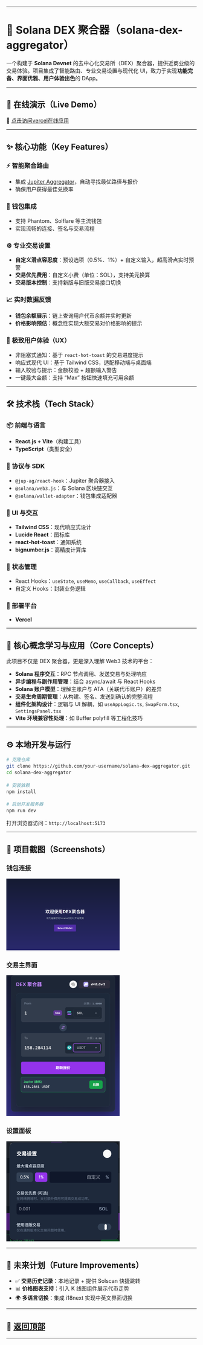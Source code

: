
---

# 🌉 Solana DEX 聚合器（solana-dex-aggregator）

一个构建于 **Solana Devnet** 的去中心化交易所（DEX）聚合器，提供近商业级的交易体验。项目集成了智能路由、专业交易设置与现代化 UI，致力于实现**功能完备、界面优雅、用户体验出色**的 DApp。

---

## 🚀 在线演示（Live Demo）

🔗 [点击访问vercel在线应用](https://solana-dex-aggregator-kpit95iie-aiangks-projects.vercel.app/)


---

## ✨ 核心功能（Key Features）

### ⚡ 智能聚合路由

* 集成 [Jupiter Aggregator](https://jup.ag/)，自动寻找最优路径与报价
* 确保用户获得最佳兑换率

### 🔗 钱包集成

* 支持 Phantom、Solflare 等主流钱包
* 实现流畅的连接、签名与交易流程

### ⚙️ 专业交易设置

* **自定义滑点容忍度**：预设选项（0.5%、1%）+ 自定义输入，超高滑点实时预警
* **交易优先费用**：自定义小费（单位：SOL），支持美元换算
* **交易版本控制**：支持新版与旧版交易接口切换

### 📈 实时数据反馈

* **钱包余额展示**：链上查询用户代币余额并实时更新
* **价格影响预估**：概念性实现大额交易对价格影响的提示

### 💎 极致用户体验（UX）

* 非阻塞式通知：基于 `react-hot-toast` 的交易进度提示
* 响应式现代 UI：基于 Tailwind CSS，适配移动端与桌面端
* 输入校验与提示：金额校验 + 超额输入警告
* 一键最大金额：支持 “Max” 按钮快速填充可用余额

---

## 🛠️ 技术栈（Tech Stack）

### 📦 前端与语言

* **React.js + Vite**（构建工具）
* **TypeScript**（类型安全）

### 🔌 协议与 SDK

* `@jup-ag/react-hook`：Jupiter 聚合器接入
* `@solana/web3.js`：与 Solana 区块链交互
* `@solana/wallet-adapter`：钱包集成适配器

### 🎨 UI 与交互

* **Tailwind CSS**：现代响应式设计
* **Lucide React**：图标库
* **react-hot-toast**：通知系统
* **bignumber.js**：高精度计算库

### 🧠 状态管理

* React Hooks：`useState`, `useMemo`, `useCallback`, `useEffect`
* 自定义 Hooks：封装业务逻辑

### 🚀 部署平台

* **Vercel**

---

## 🧠 核心概念学习与应用（Core Concepts）

此项目不仅是 DEX 聚合器，更是深入理解 Web3 技术的平台：

* **Solana 程序交互**：RPC 节点调用、发送交易与处理响应
* **异步编程与副作用管理**：结合 async/await 与 React Hooks
* **Solana 账户模型**：理解主账户与 ATA（关联代币账户）的差异
* **交易生命周期管理**：从构建、签名、发送到确认的完整流程
* **组件化架构设计**：逻辑与 UI 解耦，如 `useAppLogic.ts`, `SwapForm.tsx`, `SettingsPanel.tsx`
* **Vite 环境兼容性处理**：如 Buffer polyfill 等工程化技巧

---

## ⚙️ 本地开发与运行

```bash
# 克隆仓库
git clone https://github.com/your-username/solana-dex-aggregator.git
cd solana-dex-aggregator

# 安装依赖
npm install

# 启动开发服务器
npm run dev
```

打开浏览器访问：`http://localhost:5173`

---

## 📸 项目截图（Screenshots）

### 钱包连接
<img src="./src/assets/screenshot/wallets.png" alt="钱包连接" style="max-width: 300px; height: auto;" />


### 交易主界面
<img src="./src/assets/screenshot/swap.png" alt="交易主界面" style="max-width: 300px; height: auto;" />

### 设置面板
<img src="./src/assets/screenshot/settings.png" alt="设置面板" style="max-width: 300px; height: auto;" />


---

## 🚀 未来计划（Future Improvements）

* ✅ **交易历史记录**：本地记录 + 提供 Solscan 快捷跳转
* 📊 **价格图表支持**：引入 K 线图组件展示代币走势
* 🌍 **多语言切换**：集成 i18next 实现中英文界面切换

---

## 🔼 [返回顶部](#solana-dex-聚合器solana-dex-aggregator)

---

